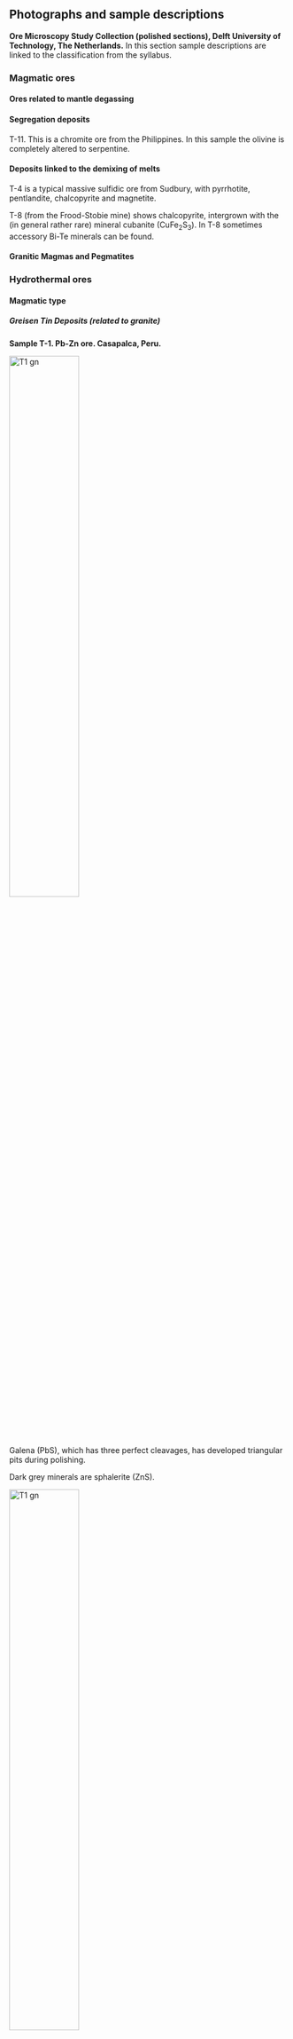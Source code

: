 ## Photographs and sample descriptions

**Ore Microscopy Study Collection (polished sections), Delft University of Technology, The Netherlands.**
In this section sample descriptions are linked to the classification from the syllabus.  

### Magmatic ores

#### Ores related to mantle degassing

#### Segregation deposits
T-11. This is a chromite ore from the Philippines. In this sample the olivine is completely altered to serpentine.

#### Deposits linked to the demixing of melts
T-4 is a typical massive sulfidic ore from Sudbury, with pyrrhotite, pentlandite, chalcopyrite and magnetite.

T-8 (from the Frood-Stobie mine) shows chalcopyrite, intergrown with the (in general rather rare) mineral cubanite (CuFe<sub>2</sub>S<sub>3</sub>). In T-8 sometimes accessory Bi-Te minerals can be found.

#### Granitic Magmas and Pegmatites

### Hydrothermal ores

#### Magmatic type 

##### Greisen Tin Deposits (related to granite)

**Sample T-1. Pb-Zn ore. Casapalca, Peru.**

<img src="https://github.com/DinaKlim/Jack_Voncken/blob/main/Ore_microscopy_samples/T1/T1_gn.jpg" alt="T1 gn" style="width:50%;">

Galena (PbS), which has three perfect cleavages, has developed triangular pits during polishing. 

Dark grey minerals are sphalerite (ZnS).

<img src="https://github.com/DinaKlim/Jack_Voncken/blob/main/Ore_microscopy_samples/T1/T1_gn_1.jpg" alt="T1 gn" style="width:50%;">

Galena with triangular pits, as a result of three perfect cleaveages (the pits develop during polishing). 

<div style="display: flex; align-items: flex-start;">
    <img src="https://github.com/DinaKlim/Jack_Voncken/blob/main/Ore_microscopy_samples/T1/T1_sph.jpg" style="width: 45%; height: auto; margin-right: 2%;">
    <img src="https://github.com/DinaKlim/Jack_Voncken/blob/main/Ore_microscopy_samples/T1/T1_sph_parallel.jpg" style="width: 45%; height: auto;">
</div>

Sphalerite with internal reflections, due to its transparency. Crossed polars (left), parallel polars (right). 



<img src="https://github.com/DinaKlim/Jack_Voncken/blob/main/Ore_microscopy_samples/T1/T1_py.jpg" alt="T1 gn" style="width:50%;">

Pyrite (yellowish). Partly resorbed by the hydrothermal fluid. 

**Sample T-2. Gold ore. Sumatra, Indonesia.**

<img src="https://github.com/DinaKlim/Jack_Voncken/blob/main/Ore_microscopy_samples/T2/T2_ccp_sph_Au.jpg" alt="T2 ccp shp au" style="width:50%;">

Chalcopyrite (greenish yellow), sphalerite (grey) and gold (elongated yellow grains). 

<img src="https://github.com/DinaKlim/Jack_Voncken/blob/main/Ore_microscopy_samples/T2/T2_py.jpg" alt="T2 py ccp gn sph" style="width:50%;">

Pyrite (whitish) with chalcopyrite (greenish yellow), galena (white) and sphalerite (grey).  Darker yellow elongated grains are gold. 

Dark grey are silicate minerals. 

<img src="https://github.com/DinaKlim/Jack_Voncken/blob/main/Ore_microscopy_samples/T2/Int_refl.jpg" alt="int refl" style="width:50%;">
Internal reflections in silicates, due to its transparency. Crossed Polars. 

The silicate shows common interference colors according to the Michel-Levy-scale. 

**Sample T-3. Copper ore, Bor Serbia.**

<img src="https://github.com/DinaKlim/Jack_Voncken/blob/main/Ore_microscopy_samples/T3/T3_cv_py_cc.jpg" alt="T3 cv py cc" style="width:50%;">

Covellite, CuS, (bluish, elongated) with pyrite (yellowish, overgrown with later pyrite) and carbonate (brown). 

<div style="display: flex; align-items: flex-start;">
    <img src="https://github.com/DinaKlim/Jack_Voncken/blob/main/Ore_microscopy_samples/T3/T3_cv_parallel.jpg" style="width: 45%; height: auto; margin-right: 2%;">
    <img src="https://github.com/DinaKlim/Jack_Voncken/blob/main/Ore_microscopy_samples/T3/T3_cv_crossed.jpg" style="width: 45%; height: auto;">
</div>

Covellite, showing signs of deformation (parallel polars, left). Undulose extinction indicates deformation of the crystals (crossed polars, right).

<img src="https://github.com/DinaKlim/Jack_Voncken/blob/main/Ore_microscopy_samples/T3/T3_cv_py_ena.jpg" alt="T3 cv py ena" style="width:50%;">

Covellite (blue) with Pyrite (yellowish) and enargite (pinkish grey).

**Sample T-5. Sn-ore, Portugal.**

<img src="https://github.com/DinaKlim/Jack_Voncken/blob/main/Ore_microscopy_samples/T5/T5_cst.jpg" alt="T5 cst" style="width:50%;">

Cassiterite. Twinning. 

<img src="https://github.com/DinaKlim/Jack_Voncken/blob/main/Ore_microscopy_samples/T5/T5_sph_ccp.jpg" alt="T5 sph cst" style="width:50%;">

Sphalerite (grey) with oriented chacopyrite (yellow) inclusions. This texture is NOT due to demixing. There is almost no solid solution possible between sphalerite and chalcopyrite. Sphalerite and chalcopyrite have a similar unit cell, and chalcopyrite can nucleate on sphalerite.

**Sample T-6. Ni-Co ore, Cobalt, Ontario Canada.**

<div style="display: flex; align-items: flex-start;">
    <img src="https://github.com/DinaKlim/Jack_Voncken/blob/main/Ore_microscopy_samples/T6/T6_lol.jpg" style="width: 45%; height: auto; margin-right: 2%;">
    <img src="https://github.com/DinaKlim/Jack_Voncken/blob/main/Ore_microscopy_samples/T6/T6_lol_rmb.jpg" style="width: 45%; height: auto;">
</div>

Loellingite/rammelsbergite aggregate. Parallel polars (left), crossed polars (right).
Loellingite (German: Löllingite), FeAs2 and rammelsbergite, NiAs2, are optically very difficult to distinguish. X-ray Diffraction analysis opf this sample yields loellingite, but precise optical measurements yield rammelsbergite. Therefore the mineral is given as loellingite/rammelsbergite.

**Sample T-7, Cu-Ge ore. Zambia.**

<img src="https://github.com/DinaKlim/Jack_Voncken/blob/main/Ore_microscopy_samples/T7/T7_bn_dg.jpg" alt="T7 bn dg" style="width:50%;">

Bornite inclusion with digenite rims in chalcocite. 

<div style="display: flex; align-items: flex-start;">
    <img src="https://github.com/DinaKlim/Jack_Voncken/blob/main/Ore_microscopy_samples/T7/T7_ren_bn_cc_parallel.jpg" style="width: 45%; height: auto; margin-right: 2%;">
    <img src="https://github.com/DinaKlim/Jack_Voncken/blob/main/Ore_microscopy_samples/T7/T7_ren_bn_cc_crossed.jpg" style="width: 45%; height: auto;">
</div>

Renierite (orange) with bornite (purple) in carbonate. Parallel polars (left), crossed polars (right).
Do not confuse renierite (Cu1+,Zn)11Fe4(Ge4+,As5+)2S16 with reinerite Zn3(AsO3).

**Sample T-8. Cu-Ni ore. Sudbury, Ontario, Canada.**

<img src="https://github.com/DinaKlim/Jack_Voncken/blob/main/Ore_microscopy_samples/T8/T8_ccp_cub.jpg" alt="T8 ccp cub" style="width:50%;">

Chalcopyrite-cubanite intergrowth. Chalcopyrite is yellowish. Cubanite is pinkish.

<img src="https://github.com/DinaKlim/Jack_Voncken/blob/main/Ore_microscopy_samples/T8/T8_pn_ccp_cub_sph.jpg" alt="T8 pn ccp cub sph" style="width:50%;">

Pentlandite, chalcopyrite, cubanite, sphalerite. Pentlandite is the largest phase in the image, pinkish, with perpendicular (pyroxene-like) cleavage.
Chalcopyrite, occuuring in veins in the pentlandite, is a later phase. Also present is a tiny amount of violarite. Violarite (Fe2+Ni23+S4) is a supergene sulfide mineral associated with the weathering and oxidation of primary pentlandite nickel sulfide ore minerals (Source: https://en.wikipedia.org/wiki/Violarite#:~:text=Violarite%20(Fe2%2BNi2,pentlandite%20nickel%20sulfide%20ore%20minerals.. 

<div style="display: flex; align-items: flex-start;">
    <img src="https://github.com/DinaKlim/Jack_Voncken/blob/main/Ore_microscopy_samples/T8/T8_mkw_ccp_parallel.jpg" style="width: 45%; height: auto; margin-right: 2%;">
    <img src="https://github.com/DinaKlim/Jack_Voncken/blob/main/Ore_microscopy_samples/T8/T8_mkw_ccp_crossed.jpg" style="width: 45%; height: auto;">
</div>

Mackinawite in chalcopyrite. Parallel polars (left), crossed polars (right). Mackinawite (Fe,Ni)S0.9 is formed during serpentinization of ultrabasic rocks. (Source: https://www.webmineral.com/data/Mackinawite.shtml) 

**Sample T-9a. Ag-Sb ore. Příbram, Czechia.**

<div style="display: flex; align-items: flex-start;">
    <img src="https://github.com/DinaKlim/Jack_Voncken/blob/main/Ore_microscopy_samples/T9a/T9a_pr_asp_parallel.jpg" style="width: 45%; height: auto; margin-right: 2%;">
    <img src="https://github.com/DinaKlim/Jack_Voncken/blob/main/Ore_microscopy_samples/T9a/T9a_pr_asp_crossed.jpg" style="width: 45%; height: auto;">
</div>

Proustite (greenish) and arsenopyrite (yellowish, arrow-shaped crystals). Parallel polars (left), crossed polars (right).
The bright red internal reflections are typical for Proustite/Pyrargyrite. 


